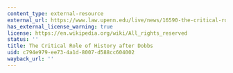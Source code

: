 ```yaml
---
content_type: external-resource
external_url: https://www.law.upenn.edu/live/news/16590-the-critical-role-of-history-after-dobbs
has_external_license_warning: true
license: https://en.wikipedia.org/wiki/All_rights_reserved
status: ''
title: The Critical Role of History after Dobbs
uid: c794e979-ee73-4a1d-8007-d588cc604002
wayback_url: ''
---
```

